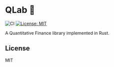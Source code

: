 # QLab 🦀

![CI](https://github.com/nakashima-hikaru/qlab/actions/workflows/ci.yaml/badge.svg)
[![License: MIT](https://img.shields.io/badge/License-MIT-yellow.svg)](https://opensource.org/licenses/MIT)

A Quantitative Finance library implemented in Rust.

## License

MIT